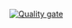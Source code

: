 [![Quality gate](https://sonarcloud.io/api/project_badges/quality_gate?project=marcelldechant_bistro)](https://sonarcloud.io/summary/new_code?id=marcelldechant_bistro)